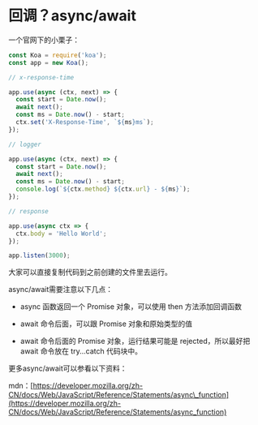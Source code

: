 # 回调？async/await

一个官网下的小栗子：

```js
const Koa = require('koa');
const app = new Koa();

// x-response-time

app.use(async (ctx, next) => {
  const start = Date.now();
  await next();
  const ms = Date.now() - start;
  ctx.set('X-Response-Time', `${ms}ms`);
});

// logger

app.use(async (ctx, next) => {
  const start = Date.now();
  await next();
  const ms = Date.now() - start;
  console.log(`${ctx.method} ${ctx.url} - ${ms}`);
});

// response

app.use(async ctx => {
  ctx.body = 'Hello World';
});

app.listen(3000);
```

大家可以直接复制代码到之前创建的文件里去运行。



async/await需要注意以下几点：

* async 函数返回一个 Promise 对象，可以使用 then 方法添加回调函数

* await 命令后面，可以跟 Promise 对象和原始类型的值

* await 命令后面的 Promise 对象，运行结果可能是 rejected，所以最好把 await 命令放在 try...catch 代码块中。



更多async/await可以参看以下资料：

mdn：[https://developer.mozilla.org/zh-CN/docs/Web/JavaScript/Reference/Statements/async\_function](https://developer.mozilla.org/zh-CN/docs/Web/JavaScript/Reference/Statements/async_function)



